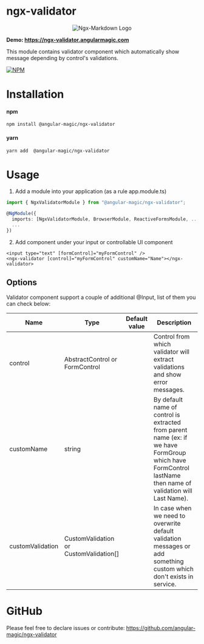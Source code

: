 # ngx-validator
<p align="center">
  <img alt="Ngx-Markdown Logo" src="https://ngx-validator.angularmagic.com/assets/cover.png">
</p>

**Demo: https://ngx-validator.angularmagic.com**

This module contains validator component which automatically show message depending by control's validations.

[![NPM](https://nodei.co/npm/@angular-magic/ngx-validator.png)](https://nodei.co/npm/@angular-magic/ngx-validator/)

# Installation
#### npm
```
npm install @angular-magic/ngx-validator
```
#### yarn
```
yarn add  @angular-magic/ngx-validator
```

# Usage
1. Add a module into your application (as a rule app.module.ts)

```ts
import { NgxValidatorModule } from "@angular-magic/ngx-validator";

@NgModule({
  imports: [NgxValidatorModule, BrowserModule, ReactiveFormsModule, ...],
  ...
})
```
2. Add component under your input or controllable UI component
```
<input type="text" [formControl]="myFormControl" />
<ngx-validator [control]="myFormControl" customName="Name"></ngx-validator>
```




## Options
Validator component support a couple of additional @Input, list of them you can check below:

| Name             | Type                                   | Default value | Description                                                                                                                                                  |
|------------------|----------------------------------------|---------------|--------------------------------------------------------------------------------------------------------------------------------------------------------------|
| control          | AbstractControl or FormControl         |               | Control from which validator will extract validations and show error messages.                                                                               |
| customName       | string                                 |     | By default  name of control is extracted from parent name (ex: if we have FormGroup which have FormControl lastName then name of validation will Last Name). |
| customValidation | CustomValidation or CustomValidation[] |               | In case when we need to overwrite default validation messages or add something custom which don't exists in service.                                         |             |


# GitHub
Please feel free to declare issues or contribute: https://github.com/angular-magic/ngx-validator
